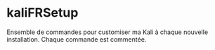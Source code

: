# kaliFRSetup
Ensemble de commandes pour customiser ma Kali à chaque nouvelle installation. Chaque commande est commentée.
